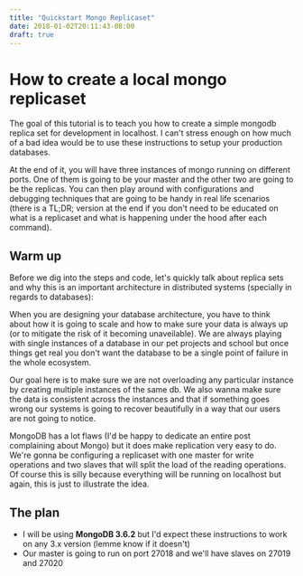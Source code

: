 ```yaml
---
title: "Quickstart Mongo Replicaset"
date: 2018-01-02T20:11:43-08:00
draft: true
---
```


# How to create a local mongo replicaset

The goal of this tutorial is to teach you how to create a simple mongodb replica set for development in localhost. I can't stress enough on how much of a bad idea would be to use these instructions to setup your production databases.

At the end of it, you will have three instances of mongo running on different ports. One of them is going to be your master and the other two are going to be the replicas. You can then play around with configurations and debugging techniques that are going to be handy in real life scenarios (there is a TL;DR; version at the end if you don't need to be educated on what is a replicaset and what is happening under the hood after each command).

## Warm up

Before we dig into the steps and code, let's quickly talk about replica sets and why this is an important architecture in distributed systems (specially in regards to databases):

When you are designing your database architecture, you have to think about how it is going to scale and how to make sure your data is always up (or to mitigate the risk of it becoming unaveilable). We are always playing with single instances of a database in our pet projects and school but once things get real you don't want the database to be a single point of failure in the whole ecosystem.

Our goal here is to make sure we are not overloading any particular instance by creating multiple instances of the same db. We also wanna make sure the data is consistent across the instances and that if something goes wrong our systems is going to recover beautifully in a way that  our users are not going to notice.

MongoDB has a lot flaws (I'd be happy to dedicate an entire post complaining about Mongo) but it does make replication very easy to do. We're gonna be configuring a replicaset with one master for write operations and two slaves that will split the load of the reading operations. Of course this is silly because everything will be running on localhost but again, this is just to illustrate the idea.

## The plan

* I will be using **MongoDB 3.6.2** but I'd expect these instructions to work on any 3.x version (lemme know if it doesn't)
* Our master is going to run on port 27018 and we'll have slaves on 27019 and 27020

